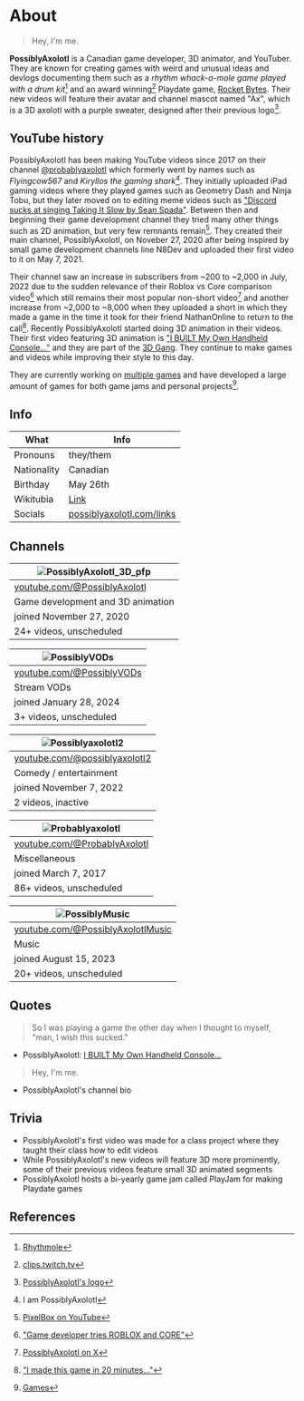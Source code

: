 # About

> Hey, I'm me.

**PossiblyAxolotl** is a Canadian game developer, 3D animator, and YouTuber. They are known for creating games with weird and unusual ideas and devlogs documenting them such as a *rhythm whack-a-mole game played with a drum kit*[^rhythmole] and an award winning[^1] Playdate game, [Rocket Bytes](/rocket_bytes). Their new videos will feature their avatar and channel mascot named "Ax", which is a 3D axolotl with a purple sweater, designed after their previous logo[^4].

## YouTube history

PossiblyAxolotl has been making YouTube videos since 2017 on their channel [@probablyaxolotl](https://www.youtube.com/@probablyaxolotl) which formerly went by names such as *Flyingcow567* and *Kiryllos the gaming shark*[^3]. They initially uploaded iPad gaming videos where they played games such as Geometry Dash and Ninja Tobu, but they later moved on to editing meme videos such as ["Discord sucks at singing Taking It Slow by Sean Spada"](https://youtu.be/3ZysA1pPlUk). Between then and beginning their game development channel they tried many other things such as 2D animation, but very few remnants remain[^pixbox]. They created their main channel, PossiblyAxolotl, on Noveber 27, 2020 after being inspired by small game development channels line N8Dev and uploaded their first video to it on May 7, 2021.

Their channel saw an increase in subscribers from ~200 to ~2,000 in July, 2022 due to the sudden relevance of their Roblox vs Core comparison video[^5] which still remains their most popular non-short video[^6] and another increase from ~2,000 to ~8,000 when they uploaded a short in which they made a game in the time it took for their friend NathanOnline to return to the call[^7]. Recently PossiblyAxolotl started doing 3D animation in their videos. Their first video featuring 3D animation is ["I BUILT My Own Handheld Console..."](https://youtu.be/O01qyfwtr_g) and they are part of the [3D Gang](/3d_gang). They continue to make games and videos while improving their style to this day.

They are currently working on [multiple games](/games#upcoming) and have developed a large amount of games for both game jams and personal projects[^8].

## Info

|What|Info|
|----|----|
|Pronouns|they/them|
|Nationality|Canadian|
|Birthday|May 26th|
|Wikitubia|[Link](https://youtube.fandom.com/wiki/PossiblyAxolotl)|
|Socials|[possiblyaxolotl.com/links](https://www.possiblyaxolotl.com/links)|

## Channels
 
|![PossiblyAxolotl_3D_pfp](https://yt3.googleusercontent.com/c-t5ZRWHtxhRDK1iLkD8qkOdjYUzuOb53YFwssqwBcwsAz-l5WxII24BTEdYH9v8O-AkIiWu5g=s176-c-k-c0x00ffffff-no-rj)|
|--------|
|[youtube.com/@PossiblyAxolotl](https://www.youtube.com/@PossiblyAxolotl)|
|Game development and 3D animation|
|joined November 27, 2020|
|24+ videos, unscheduled|

|![PossiblyVODs](https://yt3.googleusercontent.com/Qc9HW1jOTstkmR72n3R3IVF0xSxh8UHwNlvIcVqOGQFHIozT5yY8AC7HmPGirpYz2LJ0GFTX=s176-c-k-c0x00ffffff-no-rj)|
|--------|
|[youtube.com/@PossiblyVODs](https://www.youtube.com/@PossiblyVODs)|
|Stream VODs|
|joined January 28, 2024|
|3+ videos, unscheduled|

|![Possiblyaxolotl2](https://yt3.googleusercontent.com/3o9tYccuQJM9d2YuNyWLUhlD6fHmNLHV_p0CYDSJuYwSzFa25SOMMXwWnuJ6zZQyG8h4I4CuUyg=s176-c-k-c0x00ffffff-no-rj)|
|--------|
|[youtube.com/@possiblyaxolotl2](https://www.youtube.com/@possiblyaxolotl2)|
|Comedy / entertainment|
|joined November 7, 2022|
|2 videos, inactive||

|![Probablyaxolotl](https://yt3.googleusercontent.com/SLuK0O2XR3-FhrN2efdc--41plEXqqGeUANno7Ik05jODVS4nIksyqgYpLVWTYbcrLDon9DJm5Q=s176-c-k-c0x00ffffff-no-rj)|
|--------|
|[youtube.com/@ProbablyAxolotl](https://www.youtube.com/@ProbablyAxolotl)|
|Miscellaneous|
|joined March 7, 2017|
|86+ videos, unscheduled|

|![PossiblyMusic](https://yt3.googleusercontent.com/puwHKr55X4o-spqrXrxe9SK7xHlgAnmZhr9AJARFjYVn6OF9CRE0ZYJ0DxPD4EzkEBVY6RNvzg=s176-c-k-c0x00ffffff-no-rj)|
|--------|
|[youtube.com/@PossiblyAxolotlMusic](https://www.youtube.com/@PossiblyAxolotlMusic)|
|Music|
|joined August 15, 2023|
|20+ videos, unscheduled|

## Quotes
> So I was playing a game the other day when I thought to myself, "man, I wish this sucked."

- PossiblyAxolotl: [I BUILT My Own Handheld Console... ](https://www.youtube.com/watch?v=O01qyfwtr_g)

> Hey, I'm me.

- PossiblyAxolotl's channel bio

## Trivia

* PossiblyAxolotl's first video was made for a class project where they taught their class how to edit videos
* While PossiblyAxolotl's new videos will feature 3D more prominently, some of their previous videos feature small 3D animated segments
* PossiblyAxolotl hosts a bi-yearly game jam called PlayJam for making Playdate games

## References

[^rhythmole]: [Rhythmole](/rhythmole)
[^1]: [clips.twitch.tv](https://clips.twitch.tv/CloudyAmorphousVelociraptorSpicyBoy-xXgRexoE8wKUuAcJ) 
[^2]: [PossiblyAxolotl's first video - "Making a game in 3 DAYS"](https://youtu.be/xCu3XhY-aHU)
[^3]: I am PossiblyAxolotl
[^4]: [PossiblyAxolotl's logo](/logo)
[^5]: ["Game developer tries ROBLOX and CORE"](https://www.youtube.com/watch?v=IqefwWieKnQ)
[^pixbox]: [PixelBox on YouTube](https://www.youtube.com/@pixelbox3375)
[^6]: [PossiblyAxolotl on X](https://twitter.com/PossiblyAxolotl/status/1746319638366224789)
[^7]: ["I made this game in 20 minutes..."](https://www.youtube.com/shorts/ofaEUU7JxT8)
[^8]: [Games](/games)
